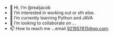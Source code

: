 - 👋 Hi, I’m @realjacob
- 👀 I’m interested in working out or sth else.
- 🌱 I’m currently learning Python and JAVA
- 💞️ I’m looking to collaborate on ...
- 📫 How to reach me ...email 921957815@qq.com.

<!---
realjacob/realjacob is a ✨ special ✨ repository because its `README.md` (this file) appears on your GitHub profile.
You can click the Preview link to take a look at your changes.
--->
